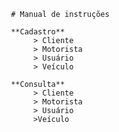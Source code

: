 
     # Manual de instruções
     
     **Cadastro**
          > Cliente
          > Motorista
          > Usuário
          > Veículo
          
     **Consulta**
          > Cliente
          > Motorista
          > Usuário
          >Veículo 
          
          